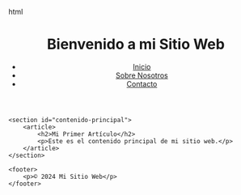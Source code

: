 html 

<!DOCTYPE html>
<html lang="es">
<head>
    <meta charset="UTF-8">
    <meta name="viewport" content="width=device-width, initial-scale=1.0">
    <title>Estructura de Página Web</title>
</head>
<body>
    <header>
        <h1>Bienvenido a mi Sitio Web</h1>
        <nav>
            <ul>
                <li><a href="#inicio">Inicio</a></li>
                <li><a href="#sobre-nosotros">Sobre Nosotros</a></li>
                <li><a href="#contacto">Contacto</a></li>
            </ul>
        </nav>
    </header>

    <section id="contenido-principal">
        <article>
            <h2>Mi Primer Artículo</h2>
            <p>Este es el contenido principal de mi sitio web.</p>
        </article>
    </section>

    <footer>
        <p>© 2024 Mi Sitio Web</p>
    </footer>
</body>
</html>
